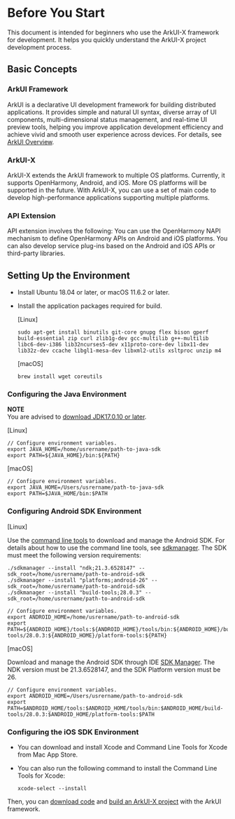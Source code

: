 # Before You Start

This document is intended for beginners who use the ArkUI-X framework for development. It helps you quickly understand the ArkUI-X project development process.


## Basic Concepts

### ArkUI Framework

ArkUI is a declarative UI development framework for building distributed applications. It provides simple and natural UI syntax, diverse array of UI components, multi-dimensional status management, and real-time UI preview tools, helping you improve application development efficiency and achieve vivid and smooth user experience across devices. For details, see [ArkUI Overview](https://gitee.com/openharmony/docs/blob/master/en/application-dev/ui/arkui-overview.md).

### ArkUI-X

ArkUI-X extends the ArkUI framework to multiple OS platforms. Currently, it supports OpenHarmony, Android, and iOS. More OS platforms will be supported in the future. With ArkUI-X, you can use a set of main code to develop high-performance applications supporting multiple platforms.

### API Extension

API extension involves the following: You can use the OpenHarmony NAPI mechanism to define OpenHarmony APIs on Android and iOS platforms. You can also develop service plug-ins based on the Android and iOS APIs or third-party libraries.

## Setting Up the Environment

- Install Ubuntu 18.04 or later, or macOS 11.6.2 or later.

- Install the application packages required for build.

  [Linux]

  ```shell
  sudo apt-get install binutils git-core gnupg flex bison gperf build-essential zip curl zlib1g-dev gcc-multilib g++-multilib libc6-dev-i386 lib32ncurses5-dev x11proto-core-dev libx11-dev lib32z-dev ccache libgl1-mesa-dev libxml2-utils xsltproc unzip m4
  ```

  [macOS]

  ```shell
  brew install wget coreutils
  ```

### Configuring the Java Environment
**NOTE**<br>You are advised to [download JDK17.0.10 or later](https://repo.huaweicloud.com/openjdk/).

  [Linux]

  ```shell
  // Configure environment variables.
  export JAVA_HOME=/home/usrername/path-to-java-sdk
  export PATH=${JAVA_HOME}/bin:${PATH}
  ```

  [macOS]

  ```shell
  // Configure environment variables.
  export JAVA_HOME=/Users/usrername/path-to-java-sdk
  export PATH=$JAVA_HOME/bin:$PATH
  ```

### Configuring Android SDK Environment

  [Linux]

  Use the [command line tools](https://developer.android.google.cn/studio#command-line-tools-only) to download and manage the Android SDK. For details about how to use the command line tools, see [sdkmanager](https://developer.android.google.cn/tools/sdkmanager?hl=en). The SDK must meet the following version requirements:

  ```shell
  ./sdkmanager --install "ndk;21.3.6528147" --sdk_root=/home/usrername/path-to-android-sdk
  ./sdkmanager --install "platforms;android-26" --sdk_root=/home/usrername/path-to-android-sdk
  ./sdkmanager --install "build-tools;28.0.3" --sdk_root=/home/usrername/path-to-android-sdk
  ```

  ```shell
  // Configure environment variables.
  export ANDROID_HOME=/home/usrername/path-to-android-sdk
  export PATH=${ANDROID_HOME}/tools:${ANDROID_HOME}/tools/bin:${ANDROID_HOME}/build-tools/28.0.3:${ANDROID_HOME}/platform-tools:${PATH}
  ```

  [macOS]

  Download and manage the Android SDK through IDE [SDK Manager](https://developer.android.google.cn/studio/intro/update#sdk-manager). The NDK version must be 21.3.6528147, and the SDK Platform version must be 26.

  ```shell
  // Configure environment variables.
  export ANDROID_HOME=/Users/usrername/path-to-android-sdk
  export PATH=$ANDROID_HOME/tools:$ANDROID_HOME/tools/bin:$ANDROID_HOME/build-tools/28.0.3:$ANDROID_HOME/platform-tools:$PATH
  ```

### Configuring the iOS SDK Environment

  - You can download and install Xcode and Command Line Tools for Xcode from Mac App Store.
  - You can also run the following command to install the Command Line Tools for Xcode:

    ```shell
    xcode-select --install
    ```

Then, you can [download code](./start-with-download.md) and [build an ArkUI-X project](./start-with-build.md) with the ArkUI framework.
